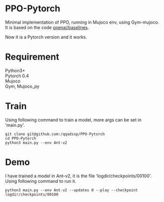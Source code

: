 # PPO-Pytorch

Minimal implementation of PPO, running in Mujoco env, using Gym-mujoco. It is based on the code [openai/baselines](https://github.com/openai/baselines).  

Now it is a Pytorch version and it works.  

# Requirement

Python3+  
Pytorch 0.4  
Mujoco  
Gym, Mujoco_py  

# Train

Using following command to train a model, more args can be set in 'main.py'.

    git clone git@github.com:/qqadssp/PPO-Pytorch
    cd PPO-Pytorch
    python3 main.py --env Ant-v2

# Demo

I have trained a model in Ant-v2, it is the file 'logdir/checkpoints/00100'. Using following command to run it.  

    python3 main.py --env Ant-v2 --updates 0 --play --checkpoint logdir/checkpoints/00100

